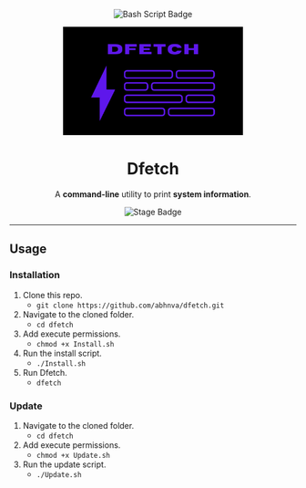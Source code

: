 <div align=center>

![Bash Script Badge](https://img.shields.io/badge/Shell_Script-121011?style=for-the-badge&logo=gnu-bash&logoColor=white)

<img src="./Assets/Dfetch.png" height=190 />

# Dfetch
A **command-line** utility to print **system information**.

![Stage Badge](https://img.shields.io/badge/Stage-Alpha-blueviolet?style=flat-square)
    
<hr>

</div>

## Usage
### Installation
1. Clone this repo.
    - `git clone https://github.com/abhnva/dfetch.git`
2. Navigate to the cloned folder.
    - `cd dfetch`
3. Add execute permissions.
    - `chmod +x Install.sh`
4. Run the install script.
    - `./Install.sh`
5. Run Dfetch.
    - `dfetch`

### Update
1. Navigate to the cloned folder.
    - `cd dfetch`
2. Add execute permissions.
    - `chmod +x Update.sh`
3. Run the update script.
    - `./Update.sh`